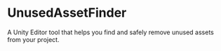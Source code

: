 # UnusedAssetFinder
A Unity Editor tool that helps you find and safely remove unused assets from your project.
